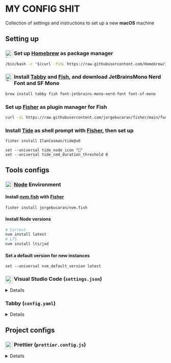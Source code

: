 <!-- markdownlint-disable MD033 -->

# MY CONFIG SHIT

Collection of settings and instructions to set up a new **macOS** machine

## Setting up

### <img src="https://cdn.svgporn.com/logos/homebrew.svg" align=left height="24" alt="homebrew" /> Set up [Homebrew](https://brew.sh) as package manager

```sh
/bin/bash -c "$(curl -fsSL https://raw.githubusercontent.com/Homebrew/install/HEAD/install.sh)"
```

### <img src="https://cdn.simpleicons.org/fishshell" align=left height="24" alt="fish-shell" /> Install [Tabby](https://tabby.sh) and [Fish](https://fishshell.com), and download JetBrainsMono Nerd Font and SF Mono

```sh
brew install tabby fish font-jetbrains-mono-nerd-font font-sf-mono
```

### Set up [Fisher](https://github.com/jorgebucaran/fisher) as plugin manager for Fish

```sh
curl -sL https://raw.githubusercontent.com/jorgebucaran/fisher/main/functions/fisher.fish | source && fisher install jorgebucaran/fisher
```

### Install [Tide](https://github.com/IlanCosman/tide) as shell prompt with [Fisher](https://github.com/jorgebucaran/fisher), then set up

```sh
fisher install IlanCosman/tide@v6
```

```fish
set --universal tide_node_icon "󰎙"
set --universal tide_cmd_duration_threshold 0
```

## Tools configs

### <img src="https://cdn.svgporn.com/logos/nodejs-icon.svg" align=left height="24" alt="node-js" /> [Node](https://nodejs.org) Environment

#### Install [nvm.fish](https://github.com/jorgebucaran/nvm.fish) with [Fisher](https://github.com/jorgebucaran/fisher)

```sh
fisher install jorgebucaran/nvm.fish
```

#### Install Node versions

```sh
# Current
nvm install latest
# LTS
nvm install lts/jod
```

#### Set a default version for new instances

```fish
set --universal nvm_default_version latest
```

### <img src="https://cdn.svgporn.com/logos/visual-studio-code.svg" align=left height="24" alt="visual-studio-code" /> Visual Studio Code (`settings.json`)

<details>

```json
{
  "workbench.colorTheme": "Default Dark Modern",
  "workbench.iconTheme": "catppuccin-mocha",
  "workbench.productIconTheme": "icons-carbon",
  "terminal.integrated.fontFamily": "'SF Mono', 'JetBrainsMono Nerd Font', Menlo, monospace",
  "terminal.integrated.defaultProfile.osx": "fish",
  "terminal.external.osxExec": "Tabby.app",
  "editor.fontFamily": "'Jasper Iosevka', 'SF Mono', 'JetBrainsMono Nerd Font', Menlo, monospace",
  "editor.fontLigatures": true,
  "editor.defaultFormatter": "esbenp.prettier-vscode",
  "editor.formatOnPaste": true,
  "editor.formatOnSave": true,
  "editor.linkedEditing": true,
  "editor.quickSuggestions": {
    "comments": "on",
    "strings": "on"
  },
  "editor.tabCompletion": "on",
  "editor.tabSize": 2,
  "files.associations": {
    "*.css": "tailwindcss"
  },
  "javascript.experimental.updateImportsOnPaste": true,
  "typescript.experimental.updateImportsOnPaste": true,
  "typescript.preferences.preferTypeOnlyAutoImports": true,
  "telemetry.telemetryLevel": "error",
  "database-client.telemetry.usesOnlineServices": false,
  "gitlens.telemetry.enabled": false,
  "postman.telemetry.enabled": false,
  "totalTypeScript.hideBasicTips": true
}
```

</details>

### Tabby (`config.yaml`)

<details>

```yaml
hotkeys:
  copy-current-path: []
  ctrl-c:
    - Ctrl-C
  copy:
    - ⌘-C
  paste:
    - ⌘-V
  clear:
    - ⌘-K
  select-all:
    - ⌘-A
  zoom-in:
    - ⌘-=
    - ⌘-Shift-=
  zoom-out:
    - ⌘--
    - ⌘-Shift--
  reset-zoom:
    - ⌘-0
  home:
    - ⌘-Left
    - Home
  end:
    - ⌘-Right
    - End
  previous-word:
    - ⌥-Left
  next-word:
    - ⌥-Right
  delete-previous-word:
    - ⌥-Backspace
  delete-line:
    - ⌘-Backspace
  delete-next-word:
    - ⌥-Delete
  search:
    - ⌘-F
  pane-focus-all:
    - ⌘-Shift-I
  focus-all-tabs:
    - ⌘-⌥-Shift-I
  scroll-to-top:
    - Shift-PageUp
  scroll-up:
    - ⌥-PageUp
  scroll-down:
    - ⌥-PageDown
  scroll-to-bottom:
    - Shift-PageDown
  restart-telnet-session: []
  restart-ssh-session: []
  launch-winscp: []
  settings-tab: {}
  settings:
    - ⌘-,
  serial:
    - Alt-K
  restart-serial-session: []
  new-tab:
    - ⌘-T
  toggle-window:
    - Ctrl-Space
  new-window:
    - ⌘-N
  profile: {}
  profile-selectors: {}
  toggle-fullscreen:
    - Ctrl+⌘+F
  close-tab:
    - ⌘-W
  reopen-tab:
    - ⌘-Shift-T
  toggle-last-tab: []
  rename-tab:
    - ⌘-R
  next-tab:
    - Ctrl-Tab
  previous-tab:
    - Ctrl-Shift-Tab
  move-tab-left:
    - ⌘-Shift-Left
  move-tab-right:
    - ⌘-Shift-Right
  rearrange-panes:
    - Ctrl-Shift
  tab-1:
    - ⌘-1
  tab-2:
    - ⌘-2
  tab-3:
    - ⌘-3
  tab-4:
    - ⌘-4
  tab-5:
    - ⌘-5
  tab-6:
    - ⌘-6
  tab-7:
    - ⌘-7
  tab-8:
    - ⌘-8
  tab-9:
    - ⌘-9
  tab-10: []
  duplicate-tab: []
  restart-tab: []
  reconnect-tab: []
  disconnect-tab: []
  explode-tab:
    - ⌘-Shift-.
  combine-tabs:
    - ⌘-Shift-,
  tab-11: []
  tab-12: []
  tab-13: []
  tab-14: []
  tab-15: []
  tab-16: []
  tab-17: []
  tab-18: []
  tab-19: []
  tab-20: []
  split-right:
    - ⌘-Shift-D
  split-bottom:
    - ⌘-D
  split-left: []
  split-top: []
  pane-nav-right:
    - ⌘-⌥-Right
  pane-nav-down:
    - ⌘-⌥-Down
  pane-nav-up:
    - ⌘-⌥-Up
  pane-nav-left:
    - ⌘-⌥-Left
  pane-nav-previous:
    - ⌘-⌥-[
  pane-nav-next:
    - ⌘-⌥-]
  pane-nav-1: []
  pane-nav-2: []
  pane-nav-3: []
  pane-nav-4: []
  pane-nav-5: []
  pane-nav-6: []
  pane-nav-7: []
  pane-nav-8: []
  pane-nav-9: []
  pane-maximize:
    - ⌘-⌥-Enter
  close-pane:
    - ⌘-Shift-W
  pane-increase-vertical: []
  pane-decrease-vertical: []
  pane-increase-horizontal: []
  pane-decrease-horizontal: []
  profile-selector:
    - ⌘-E
  switch-profile:
    - ⌘-Shift-E
  command-selector:
    - ⌘-Shift-P
terminal:
  frontend: xterm-webgl
  fontSize: 12
  fontWeight: 400
  fontWeightBold: 700
  fallbackFont: JetBrainsMono Nerd Font
  linePadding: 0
  bell: "off"
  bracketedPaste: true
  background: theme
  ligatures: true
  cursor: block
  cursorBlink: false
  hideTabIndex: false
  showTabProfileIcon: false
  hideCloseButton: false
  hideTabOptionsButton: false
  rightClick: menu
  pasteOnMiddleClick: true
  copyOnSelect: false
  copyAsHTML: true
  scrollOnInput: true
  altIsMeta: false
  wordSeparator: ' ()[]{}''"'
  colorScheme:
    name: Tabby Default
    foreground: "#cacaca"
    background: "#171717"
    cursor: "#bbbbbb"
    colors:
      - "#000000"
      - "#ff615a"
      - "#b1e969"
      - "#ebd99c"
      - "#5da9f6"
      - "#e86aff"
      - "#82fff7"
      - "#dedacf"
      - "#313131"
      - "#f58c80"
      - "#ddf88f"
      - "#eee5b2"
      - "#a5c7ff"
      - "#ddaaff"
      - "#b7fff9"
      - "#ffffff"
  lightColorScheme:
    name: Tabby Default Light
    foreground: "#4d4d4c"
    background: "#ffffff"
    cursor: "#4d4d4c"
    colors:
      - "#000000"
      - "#c82829"
      - "#718c00"
      - "#eab700"
      - "#4271ae"
      - "#8959a8"
      - "#3e999f"
      - "#ffffff"
      - "#000000"
      - "#c82829"
      - "#718c00"
      - "#eab700"
      - "#4271ae"
      - "#8959a8"
      - "#3e999f"
      - "#ffffff"
  customColorSchemes: []
  warnOnMultilinePaste: true
  searchRegexAlwaysEnabled: false
  searchOptions:
    regex: false
    wholeWord: false
    caseSensitive: false
  detectProgress: true
  scrollbackLines: 25000
  drawBoldTextInBrightColors: true
  sixel: true
  minimumContrastRatio: 4
  trimWhitespaceOnPaste: true
  font: SF Mono
  autoOpen: true
  useConPTY: true
  environment: {}
  setComSpec: false
  profile: local:opthomebrewbinfish
  showBuiltinProfiles: true
  showRecentProfiles: 3
  paneResizeStep: 0.1
  focusFollowsMouse: false
  identification: null
ssh:
  warnOnClose: false
  winSCPPath: null
  agentType: auto
  agentPath: null
  x11Display: null
  knownHosts: []
  verifyHostKeys: true
configSync:
  configID: null
  auto: false
  parts:
    hotkeys: true
    appearance: true
    vault: true
clickableLinks:
  modifier: null
accessibility:
  animations: true
appearance:
  dock: "off"
  dockScreen: current
  dockFill: 0.5
  dockSpace: 1
  dockHideOnBlur: false
  dockAlwaysOnTop: true
  flexTabs: false
  tabsLocation: top
  tabsInFullscreen: false
  cycleTabs: true
  theme: Follow the color scheme
  frame: thin
  css: "/* * { color: blue !important; } */"
  vibrancyType: blur
  lastTabClosesWindow: false
  spaciness: 1
  colorSchemeMode: dark
  vibrancy: true
  opacity: 0.9
profiles: []
groups: []
profileDefaults:
  ssh:
    disableDynamicTitle: true
recoverTabs: true
enableAnalytics: false
enableWelcomeTab: false
electronFlags:
  - - force_discrete_gpu
    - "0"
enableAutomaticUpdates: true
hideTray: false
version: 7
vault: null
encrypted: false
enableExperimentalFeatures: false
commandBlacklist: []
providerBlacklist: []
profileBlacklist: []
hacks:
  disableGPU: false
  disableVibrancyWhileDragging: false
  enableFluentBackground: false
language: null
defaultQuickConnectProvider: ssh
pluginBlacklist: []
```

</details>

## Project configs

### <img src="https://cdn.simpleicons.org/prettier" align=left height="24" alt="prettier" /> Prettier (`prettier.config.js`)

<details>

```js
/** @type {import("prettier").Config} */
const prettierConfig = {
  // tailwindFunctions: ["cn", "cva"],
  // plugins: ["prettier-plugin-tailwindcss"],
  trailingComma: "es5",
  tabWidth: 2,
  semi: true,
  singleQuote: false,
  useTabs: true,
  bracketSpacing: true,
  printWidth: 80,
};

export default prettierConfig;
```

</details>
